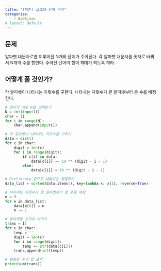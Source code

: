 ```yaml
---
title: "[백준] q1339 단어 수학"
categories:
    - Baekjoon
# layout: default
---
```

문제
---

알파벳 대문자로만 이루어진 N개의 단어가 주어진다. 각 알파벳 대문자를 숫자로 바꿔서 N개의 수를 합한다. 주어진 단어의 합이 최대가 되도록 하라.

어떻게 풀 것인가?
---

각 알파벳이 나타내는 자릿수를 구한다. 나타내는 자릿수가 큰 알파벳부터 큰 수를 배정한다.

```python
# 단어의 개수 N을 입력받기
N = int(input())
char = []
for i in range(N):
    char.append(input())

# 각 알파벳이 나타내는 자릿수를 구하기
data = dict()
for c in char:
    digit = len(c)
    for i in range(digit):
        if c[i] in data:
            data[c[i]] += 10 ** (digit - i - 1)
        else:
            data[c[i]] = 10 ** (digit - i - 1)

# Dictionary 값으로 내림차순 정렬하기
data_list = sorted(data.items(), key=lambda x: x[1], reverse=True)

# 나타내는 자릿수가 큰 알파벳부터 큰 수를 배정
n = 9
for e in data_list:
    data[e[0]] = n
    n -= 1

# 알파벳을 숫자로 바꾸기
trans = []
for c in char:
    temp = ''
    digit = len(c)
    for i in range(digit):
        temp += str(data[c[i]])
    trans.append(int(temp))

# 변환된 수의 합 출력
print(sum(trans))
```